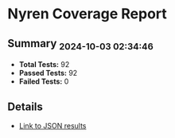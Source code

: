 # Nyren Coverage Report
## Summary <sub>2024-10-03 02:34:46</sub>
- **Total Tests:** 92
- **Passed Tests:** 92
- **Failed Tests:** 0
## Details
- [Link to JSON results](nyren-tests-results.json)

